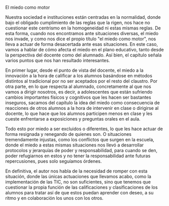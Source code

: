 El miedo como motor 

Nuestra sociedad e instituciones están centradas en la normalidad, donde bajo el obligado cumplimiento de las reglas que la rigen, nos hace no cuestionar este centrismo en la homogeneidad ni estas mismas reglas. 
De esta forma, cuando nos encontramos ante situaciones diversas, el miedo nos invade, y como nos dice el propio título "el miedo como motor", nos lleva a actuar de forma desacertada ante esas situaciones. En este caso, vamos a hablar de cómo afecta el miedo en el plano educativo, tanto desde la perspectiva del docente como del alumnado. Así bien, el capítulo señala varios puntos que nos han resultado interesantes.

En primer lugar, desde el punto de vista del docente, el miedo a la innovación a la hora de calificar a los alumnos basándose en métodos distintos al tradicional por no ser aceptados por el resto del claustro. Por otra parte, en lo que respecta al alumnado, concretamente al que nos vamos a dirigir nosotros, es decir, a adolescentes que están sufriendo cambios importantes físicos y cognitivos que les hacen ser bastantes inseguros, sacamos del capítulo la idea del miedo como consecuencia de reacciones de otros alumnos a la hora de intervenir en clase o dirigirse al docente, lo que hace que los alumnos participen menos en clase y les cueste enfrentarse a exposiciones y preguntas orales en el aula.

Todo esto por miedo a ser excluidos o diferentes, lo que les hace actuar de forma resignada y renegando de quienes son. O situaciones tremendamente injustas,  como los conflictos que surgen en la escuela, donde el miedo a estas mismas situaciones nos llevó a desarrollar protocolos y jerarquías de poder y responsabilidad, para cuando se den, poder refugiarnos en estos y no tener la responsabilidad ante futuras repercusiones, pues solo seguíamos órdenes.

En definitiva, el autor nos habla de la necesidad de romper con esta situación, donde las únicas actuaciones que llevamos acabo, como la implementación de las TIC, no son suficientes, sino que tenemos que cuestionar la propia función de las calificaciones y clasificaciones de los alumnos para tratar así de que estos puedan aprender con deseo, a su ritmo y en colaboración los unos con los otros.